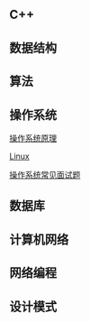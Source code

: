 C++
-----------------
数据结构
-----------------
算法
-----------------
操作系统
-----------------

[操作系统原理](https://github.com/zh921/Codes/blob/master/notes/操作系统.md)

[Linux]()

[操作系统常见面试题](https://github.com/zh921/Codes/blob/master/notes/操作系统常见面试题.md)

数据库
-----------------
计算机网络
-----------------
网络编程
-----------------
设计模式
-----------------
